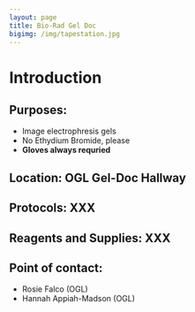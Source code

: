 ```yaml
---
layout: page
title: Bio-Rad Gel Doc
bigimg: /img/tapestation.jpg
---
```

# Introduction

## Purposes: 
- Image electrophresis gels
- No Ethydium Bromide, please
- **Gloves always requried**

## Location: OGL Gel-Doc Hallway

## Protocols: XXX

## Reagents and Supplies: XXX

## Point of contact: 
- Rosie Falco (OGL)
- Hannah Appiah-Madson (OGL)
